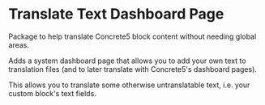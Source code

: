# Translate Text Dashboard Page
Package to help translate Concrete5 block content without needing global areas.

Adds a system dashboard page that allows you to add your own text to translation files (and to later translate with Concrete5's dashboard pages).

This allows you to translate some otherwise untranslatable text, i.e. your custom block's text fields.
